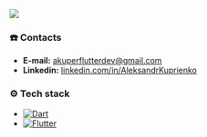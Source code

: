 [![](https://media-exp1.licdn.com/dms/image/C4D16AQEx01Ac84RJkQ/profile-displaybackgroundimage-shrink_350_1400/0/1596628693500?e=1651104000&v=beta&t=QXHj5d0PbluFoTkkrXdv92zLvXaW08OzqfFMsJiX6uk)](Flutter.dev)  

### ☎️ Contacts     
+ **E-mail:** [akuperflutterdev@gmail.com](mailto:akuperflutterdev@gmail.com)  
+ **Linkedin:** [linkedin.com/in/AleksandrKuprienko](https://www.linkedin.com/in/aleksandr-kuprienko-a34151153/)  


### ⚙️ Tech stack  
+ [![Dart](https://img.shields.io/badge/-Dart-05122A?style=flat&logo=dart&logoColor=blue)](https://dart.dev/)  
+ [![Flutter](https://img.shields.io/badge/-Flutter-05122A?style=flat&logo=flutter&logoColor=blue)](http://flutter.dev/)

<!--
**AleksandrKuprienko/AleksandrKuprienko** is a ✨ _special_ ✨ repository because its `README.md` (this file) appears on your GitHub profile.


